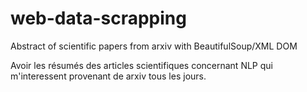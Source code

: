 # web-data-scrapping
Abstract of scientific papers from arxiv with BeautifulSoup/XML DOM

Avoir les résumés des articles scientifiques concernant NLP qui m'interessent provenant de arxiv tous les jours.
